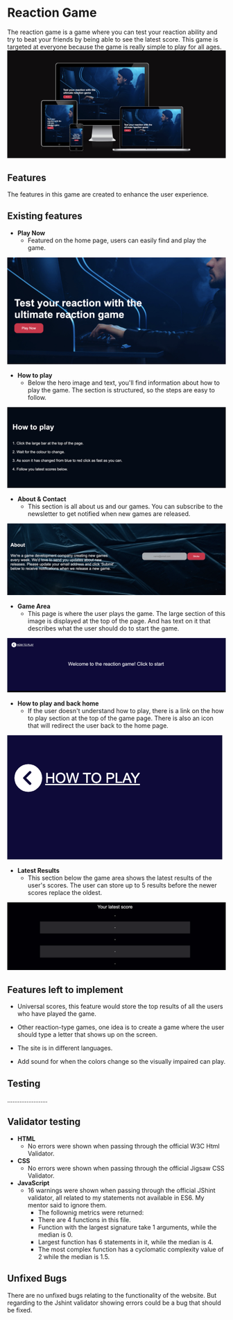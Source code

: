 # **Reaction Game**
The reaction game is a game where you can test your reaction ability and try to beat your friends by being able to see the latest score. This game is targeted at everyone because the game is really simple to play for all ages.
<img src="assets/images/Responsiveness.png">

## **Features**
The features in this game are created to enhance the user experience.

## **Existing features**
* **Play Now**
    - Featured on the home page, users can easily find and play the game.

<img src="assets/images/play-now-button.png">

* **How to play**
    - Below the hero image and text, you'll find information about how to play the game. The section is structured, so the steps are easy to follow.

<img src="assets/images/how-to-play.png">

* **About & Contact**
    - This section is all about us and our games. You can subscribe to the newsletter to get notified when new games are released.

<img src="assets/images/about-contact.png">

* **Game Area**
    - This page is where the user plays the game. The large section of this image is displayed at the top of the page. And has text on it that describes what the user should do to start the game. 

<img src="assets/images/game-area.png">

* **How to play and back home**
    - If the user doesn't understand how to play, there is a link on the how to play section at the top of the game page. There is also an icon that will redirect the user back to the home page. 

<img src="assets/images/back-home-htp.png">

* **Latest Results**
    - This section below the game area shows the latest results of the user's scores. The user can store up to 5 results before the newer scores replace the oldest. 

<img src="assets/images/latest-score.png">

## **Features left to implement**
- Universal scores, this feature would store the top results of all the users who have played the game.
* Other reaction-type games, one idea is to create a game where the user should type a letter that shows up on the screen. 
+ The site is in different languages.
- Add sound for when the colors change so the visually impaired can play.

## **Testing**
.......................
## **Validator testing**

* **HTML**
    - No errors were shown when passing through the official W3C Html Validator.
* **CSS**
    - No errors were shown when passing through the official Jigsaw CSS Validator.
* **JavaScript**
    - 16 warnings were shown when passing through the official JShint validator, all related to my statements not available in ES6. My mentor said to ignore them. 
        * The follownig metrics were returned:
        * There are 4 functions in this file.
        * Function with the largest signature take 1 arguments, while the median is 0.
        * Largest function has 6 statements in it, while the median is 4.
        * The most complex function has a cyclomatic complexity value of 2 while the median is 1.5.

## **Unfixed Bugs**
There are no unfixed bugs relating to the functionality of the website. But regarding to the Jshint validator showing errors could be a bug that should be fixed.

